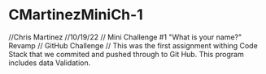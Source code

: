 # CMartinezMiniCh-1
//Chris Martinez
//10/19/22
// Mini Challenge #1 "What is your name?" Revamp
// GitHub Challenge
// This was the first assignment withing Code Stack that we commited and pushed through to Git Hub. This program includes data Validation.
